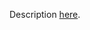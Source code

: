 Description [here](https://docs.scala-lang.org/scala3/guides/migration/incompat-dropped-features.html#do-while-construct).